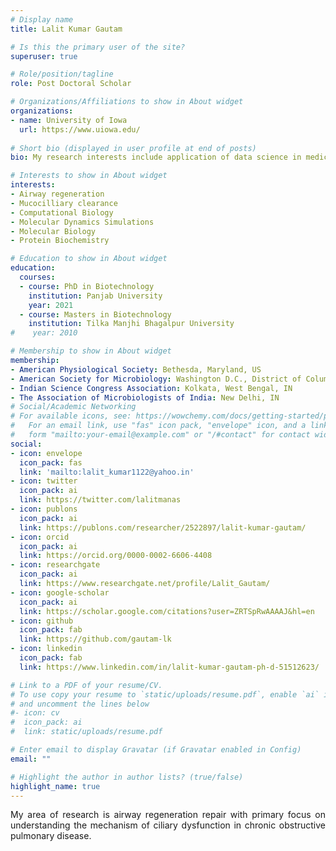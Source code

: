 ```yaml
---
# Display name
title: Lalit Kumar Gautam

# Is this the primary user of the site?
superuser: true

# Role/position/tagline
role: Post Doctoral Scholar

# Organizations/Affiliations to show in About widget
organizations:
- name: University of Iowa
  url: https://www.uiowa.edu/
  
# Short bio (displayed in user profile at end of posts)
bio: My research interests include application of data science in medicine and healthcare.

# Interests to show in About widget
interests:
- Airway regeneration
- Mucocilliary clearance
- Computational Biology
- Molecular Dynamics Simulations
- Molecular Biology 
- Protein Biochemistry

# Education to show in About widget
education:
  courses:
  - course: PhD in Biotechnology
    institution: Panjab University
    year: 2021
  - course: Masters in Biotechnology
    institution: Tilka Manjhi Bhagalpur University
#    year: 2010

# Membership to show in About widget
membership:
- American Physiological Society: Bethesda, Maryland, US
- American Society for Microbiology: Washington D.C., District of Columbia, US
- Indian Science Congress Association: Kolkata, West Bengal, IN
- The Association of Microbiologists of India: New Delhi, IN
# Social/Academic Networking
# For available icons, see: https://wowchemy.com/docs/getting-started/page-builder/#icons
#   For an email link, use "fas" icon pack, "envelope" icon, and a link in the
#   form "mailto:your-email@example.com" or "/#contact" for contact widget.
social:
- icon: envelope
  icon_pack: fas
  link: 'mailto:lalit_kumar1122@yahoo.in'
- icon: twitter
  icon_pack: ai
  link: https://twitter.com/lalitmanas
- icon: publons
  icon_pack: ai
  link: https://publons.com/researcher/2522897/lalit-kumar-gautam/
- icon: orcid
  icon_pack: ai
  link: https://orcid.org/0000-0002-6606-4408
- icon: researchgate
  icon_pack: ai
  link: https://www.researchgate.net/profile/Lalit_Gautam/
- icon: google-scholar   
  icon_pack: ai
  link: https://scholar.google.com/citations?user=ZRTSpRwAAAAJ&hl=en
- icon: github
  icon_pack: fab
  link: https://github.com/gautam-lk
- icon: linkedin
  icon_pack: fab
  link: https://www.linkedin.com/in/lalit-kumar-gautam-ph-d-51512623/

# Link to a PDF of your resume/CV.
# To use copy your resume to `static/uploads/resume.pdf`, enable `ai` icons in `params.toml` 
# and uncomment the lines below
#- icon: cv
#  icon_pack: ai
#  link: static/uploads/resume.pdf

# Enter email to display Gravatar (if Gravatar enabled in Config)
email: ""

# Highlight the author in author lists? (true/false)
highlight_name: true
---
```

<p style="text-align:justify;">My area of research is airway regeneration repair with primary focus on understanding the mechanism of ciliary dysfunction in chronic obstructive pulmonary disease. </p>

